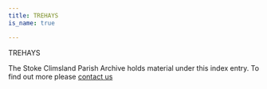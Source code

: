 ```yaml
---
title: TREHAYS
is_name: true

---
```


TREHAYS


The Stoke Climsland Parish Archive holds material under this index entry. To find out more please [contact us](/contact/)

